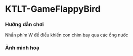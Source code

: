 # KTLT-GameFlappyBird
### Hướng dẫn chơi
Nhấn phím W để điều khiển con chim bay qua các ống nước
### Ảnh minh hoạ
